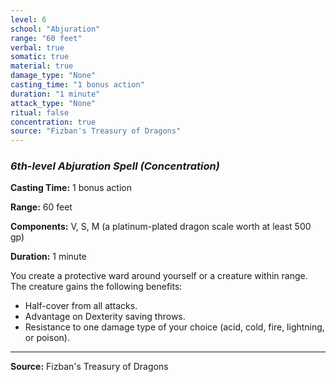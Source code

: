 ```yaml
---
level: 6
school: "Abjuration"
range: "60 feet"
verbal: true
somatic: true
material: true
damage_type: "None"
casting_time: "1 bonus action"
duration: "1 minute"
attack_type: "None"
ritual: false
concentration: true
source: "Fizban's Treasury of Dragons"
---
```


### *6th-level Abjuration Spell* *(Concentration)*

**Casting Time:** 1 bonus action

**Range:** 60 feet

**Components:** V, S, M (a platinum-plated dragon scale worth at least 500 gp)

**Duration:** 1 minute

You create a protective ward around yourself or a creature within range. The creature gains the following benefits:
- Half-cover from all attacks.
- Advantage on Dexterity saving throws.
- Resistance to one damage type of your choice (acid, cold, fire, lightning, or poison).

---

**Source:** Fizban's Treasury of Dragons
